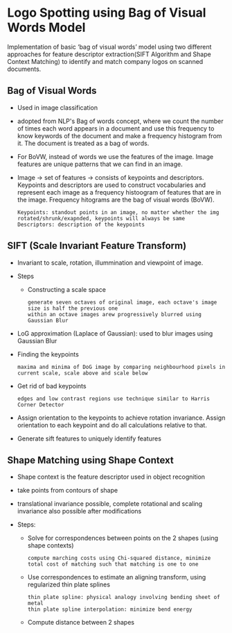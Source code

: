 # Logo Spotting using Bag of Visual Words Model

Implementation of basic ‘bag of visual words’ model using two different approaches for feature descriptor extraction(SIFT Algorithm and  Shape Context Matching) to identify and match company logos on scanned documents.

## Bag of Visual Words

- Used in image classification
- adopted from NLP's Bag of words concept, where we count the number of times each word appears in a document and use this frequency to know keywords of the document and make a frequency histogram from it. The document is treated as a bag of words.
- For BoVW, instead of words we use the features of the image. Image features are unique patterns that we can find in an image.
- Image -> set of features -> consists of keypoints and descriptors. Keypoints and descriptors are used to construct vocabularies and represent each image as a frequency histoogram of features that are in the image. Frequency hitograms are the bag of visual words (BoVW).
    
      Keypoints: standout points in an image, no matter whether the img rotated/shrunk/exapnded, keypoints will always be same
      Descriptors: description of the keypoints

## SIFT (Scale Invariant Feature Transform)

- Invariant to scale, rotation, illummination and viewpoint of image.
- Steps
  - Constructing a scale space
  
        generate seven octaves of original image, each octave's image size is half the previous one
        within an octave images arew progressively blurred using Gaussian Blur
        
- LoG approximation (Laplace of Gaussian): used to blur images using Gaussian Blur
- Finding the keypoints
  
      maxima and minima of DoG image by comparing neighbourhood pixels in current scale, scale above and scale below

- Get rid of bad keypoints

      edges and low contrast regions use technique similar to Harris Corner Detector

- Assign orientation to the keypoints to achieve rotation invariance. Assign orientation to each keypoint and do all calculations relative to that.
- Generate sift features to uniquely identify features
        
## Shape Matching using Shape Context

- Shape context is the feature descriptor used in object recognition
- take points from contours of shape
- translational invariance possible, complete rotational and scaling invariance also possible after modifications

- Steps:
    - Solve for correspondences between points on the 2 shapes (using shape contexts)

          compute marching costs using Chi-squared distance, minimize total cost of matching such that matching is one to one
    - Use correspondences to estimate an aligning transform, using regularized thin plate splines

          thin plate spline: physical analogy involving bending sheet of metal
          thin plate spline interpolation: minimize bend energy
    - Compute distance between 2 shapes
